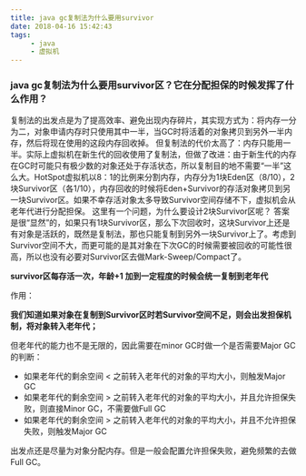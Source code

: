 ```yaml
---
title: java gc复制法为什么要用survivor
date: 2018-04-16 15:42:43
tags: 
     - java
     - 虚拟机
---
```


### java gc复制法为什么要用survivor区？它在分配担保的时候发挥了什么作用？

复制法的出发点是为了提高效率、避免出现内存碎片，其实现方式为：将内存一分为二，对象申请内存时只使用其中一半，当GC时将活着的对象拷贝到另外一半内存，然后将现在使用的这段内存回收掉。 但复制法的代价太高了：内存只能用一半。实际上虚拟机在新生代的回收使用了复制法，但做了改进：由于新生代的内存在GC时可能只有极少数的对象还处于存活状态，所以复制目的地不需要“一半”这么大。HotSpot虚拟机以8：1的比例来分割内存，内存分为1块Eden区（8/10），2块Survivor区（各1/10），内存回收的时候将Eden+Survivor的存活对象拷贝到另一块Survivor区。如果不幸存活对象太多导致Survivor空间存储不下，虚拟机会从老年代进行分配担保。 这里有一个问题，为什么要设计2块Survivor区呢？ 答案是很“显然”的，如果只有1块Survivor区，那么下次回收时，这块Survivor上还是有对象是活跃的，既然是复制法，那也只能复制到另外一块Survivor上了。考虑到Survivor空间不大，而更可能的是其对象在下次GC的时候需要被回收的可能性很高，所以也没有必要对Survivor区去做Mark-Sweep/Compact了。



**survivor区每存活一次，年龄+1 加到一定程度的时候会统一复制到老年代**

作用：

**我们知道如果对象在复制到Survivor区时若Survivor空间不足，则会出发担保机制，将对象转入老年代；**

但老年代的能力也不是无限的，因此需要在minor GC时做一个是否需要Major GC 的判断：

- 如果老年代的剩余空间 < 之前转入老年代的对象的平均大小，则触发Major GC
- 如果老年代的剩余空间 > 之前转入老年代的对象的平均大小，并且允许担保失败，则直接Minor GC，不需要做Full GC
- 如果老年代的剩余空间 > 之前转入老年代的对象的平均大小，并且不允许担保失败，则触发Major GC

出发点还是尽量为对象分配内存。但是一般会配置允许担保失败，避免频繁的去做Full GC。